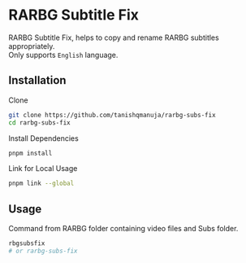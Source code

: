 # RARBG Subtitle Fix

RARBG Subtitle Fix, helps to copy and rename RARBG subtitles appropriately. \
Only supports `English` language.

## Installation

Clone

```sh
git clone https://github.com/tanishqmanuja/rarbg-subs-fix
cd rarbg-subs-fix
```

Install Dependencies

```sh
pnpm install
```

Link for Local Usage

```sh
pnpm link --global
```

## Usage

Command from RARBG folder containing video files and Subs folder.

```sh
rbgsubsfix
# or rarbg-subs-fix
```
